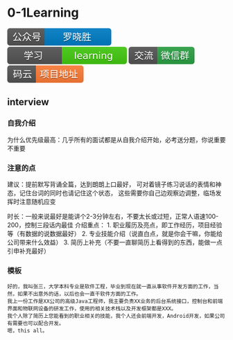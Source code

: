 # 0-1Learning

![alt text](../static/common/svg/luoxiaosheng.svg "公众号")
![alt text](../static/common/svg/luoxiaosheng_learning.svg "学习")
![alt text](../static/common/svg/luoxiaosheng_wechat.svg "微信")
![alt text](../static/common/svg/luoxiaosheng_gitee.svg "码云")

## interview

### 自我介绍
为什么优先级最高：几乎所有的面试都是从自我介绍开始，必考送分题，你说重要不重要

### 注意的点
建议：提前默写背诵全篇，达到朗朗上口最好，
可对着镜子练习说话的表情和神态，记住台词的同时也请记住这个状态，
这些需要你自己边观察边调整，临场发挥时注意随机应变

时长：一般来说最好是能讲个2-3分钟左右，不要太长或过短，正常人语速100-200，控制三段话内最佳
介绍重点：
    1. 职业履历及亮点，即工作经历，项目经验等（有数据的说数据最好）
    2. 专业技能介绍（说直白点，就是你会干嘛，你能给公司带来什么效益）
    3. 简历上补充（不要一直聊简历上看得到的东西，能做一点引申补充最好）


### 模板

~~~~
好的，我叫张三，大学本科专业是软件工程，毕业到现在就一直从事软件开发方面的工作，当然，如果不出意外的话，以后也会一直干软件方面的工作。
我上一份工作是XX公司的高级Java工程师，我主要负责XX业务的后台系统接口，控制台和前端界面和物联网设备的研发工作，使用的相关技术栈以及开发框架都是XXX。
我个人除了简历上您能看到的职业相关的技能，我个人还会前端开发，Android开发，如果公司有需要也可以配合开发。
嗯，this all。

~~~~

